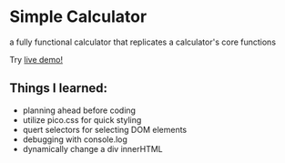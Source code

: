 # Simple Calculator 
a fully functional calculator that replicates a calculator's core functions 

Try [live demo!](https://brianhsu305.github.io/calculator/)

## Things I learned:
* planning ahead before coding 
* utilize pico.css for quick styling 
* quert selectors for selecting DOM elements 
* debugging with console.log
* dynamically change a div innerHTML

